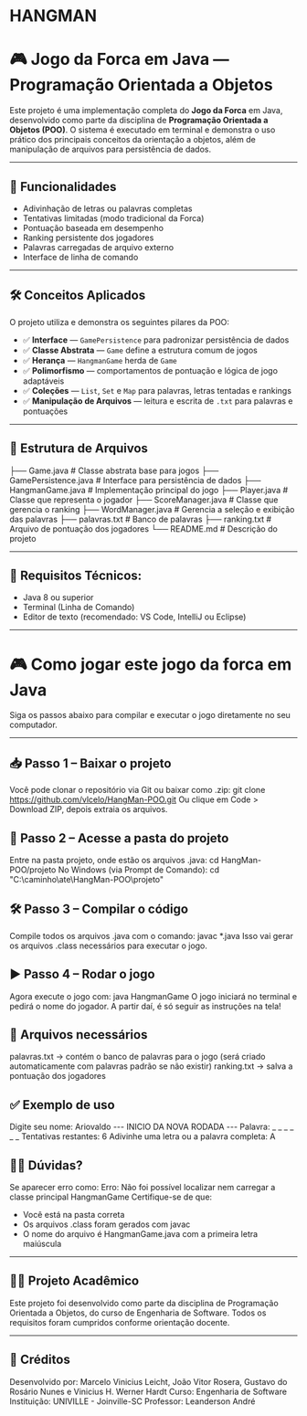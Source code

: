 # HANGMAN
# 🎮 Jogo da Forca em Java — Programação Orientada a Objetos

Este projeto é uma implementação completa do **Jogo da Forca** em Java, desenvolvido como parte da disciplina de **Programação Orientada a Objetos (POO)**. O sistema é executado em terminal e demonstra o uso prático dos principais conceitos da orientação a objetos, além de manipulação de arquivos para persistência de dados.

---

## 🚀 Funcionalidades

- Adivinhação de letras ou palavras completas
- Tentativas limitadas (modo tradicional da Forca)
- Pontuação baseada em desempenho
- Ranking persistente dos jogadores
- Palavras carregadas de arquivo externo
- Interface de linha de comando

---

## 🛠️ Conceitos Aplicados

O projeto utiliza e demonstra os seguintes pilares da POO:

- ✅ **Interface** — `GamePersistence` para padronizar persistência de dados  
- ✅ **Classe Abstrata** — `Game` define a estrutura comum de jogos  
- ✅ **Herança** — `HangmanGame` herda de `Game`  
- ✅ **Polimorfismo** — comportamentos de pontuação e lógica de jogo adaptáveis  
- ✅ **Coleções** — `List`, `Set` e `Map` para palavras, letras tentadas e rankings  
- ✅ **Manipulação de Arquivos** — leitura e escrita de `.txt` para palavras e pontuações  

---

## 📁 Estrutura de Arquivos
├── Game.java # Classe abstrata base para jogos
├── GamePersistence.java # Interface para persistência de dados
├── HangmanGame.java # Implementação principal do jogo
├── Player.java # Classe que representa o jogador
├── ScoreManager.java # Classe que gerencia o ranking
├── WordManager.java # Gerencia a seleção e exibição das palavras
├── palavras.txt # Banco de palavras
├── ranking.txt # Arquivo de pontuação dos jogadores
└── README.md # Descrição do projeto

---

## 📌 Requisitos Técnicos:
- Java 8 ou superior
- Terminal (Linha de Comando)
- Editor de texto (recomendado: VS Code, IntelliJ ou Eclipse)

---

# 🎮 Como jogar este jogo da forca em Java

Siga os passos abaixo para compilar e executar o jogo diretamente no seu computador.

---

## 📥 Passo 1 – Baixar o projeto
Você pode clonar o repositório via Git ou baixar como .zip:
git clone https://github.com/vlcelo/HangMan-POO.git
Ou clique em Code > Download ZIP, depois extraia os arquivos.

## 📁 Passo 2 – Acesse a pasta do projeto
Entre na pasta projeto, onde estão os arquivos .java:
cd HangMan-POO/projeto
No Windows (via Prompt de Comando):
cd "C:\caminho\ate\HangMan-POO\projeto"

## 🛠️ Passo 3 – Compilar o código
Compile todos os arquivos .java com o comando:
javac *.java
Isso vai gerar os arquivos .class necessários para executar o jogo.

## ▶️ Passo 4 – Rodar o jogo
Agora execute o jogo com:
java HangmanGame
O jogo iniciará no terminal e pedirá o nome do jogador. A partir daí, é só seguir as instruções na tela!

## 💾 Arquivos necessários
palavras.txt → contém o banco de palavras para o jogo (será criado automaticamente com palavras padrão se não existir)
ranking.txt → salva a pontuação dos jogadores

## ✅ Exemplo de uso
Digite seu nome: Ariovaldo
--- INICIO DA NOVA RODADA ---
Palavra: _ _ _ _ _ _
Tentativas restantes: 6
Adivinhe uma letra ou a palavra completa: A

## 🙋‍♂️ Dúvidas?
Se aparecer erro como:
Erro: Não foi possível localizar nem carregar a classe principal HangmanGame
Certifique-se de que:

- Você está na pasta correta
- Os arquivos .class foram gerados com javac
- O nome do arquivo é HangmanGame.java com a primeira letra maiúscula

---

## 👨‍🏫 Projeto Acadêmico
Este projeto foi desenvolvido como parte da disciplina de Programação Orientada a Objetos, do curso de Engenharia de Software. Todos os requisitos foram cumpridos conforme orientação docente.

---

## 🙌 Créditos
Desenvolvido por: Marcelo Vinicius Leicht, João Vitor Rosera, Gustavo do Rosário Nunes e Vinicius H. Werner Hardt
Curso: Engenharia de Software
Instituição: UNIVILLE - Joinville-SC
Professor: Leanderson André
